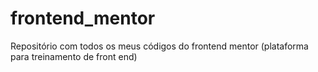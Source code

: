 # frontend_mentor

Repositório com todos os meus códigos do frontend mentor (plataforma para treinamento de front end)
